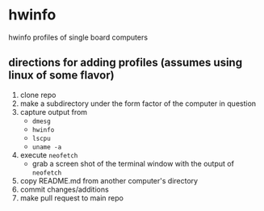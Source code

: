 # hwinfo
hwinfo profiles of single board computers

## directions for adding profiles (assumes using linux of some flavor)


1. clone repo
2. make a subdirectory under the form factor of the computer in question
3. capture output from
    + `dmesg`
    + `hwinfo`
    + `lscpu`
    * `uname -a`
4. execute `neofetch`
    + grab a screen shot of the terminal window with the output of `neofetch`
5. copy README.md from another computer's directory
6. commit changes/additions
7. make pull request to main repo
